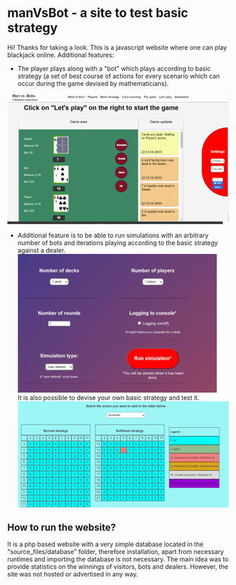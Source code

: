 # manVsBot - a site to test basic strategy

Hi! Thanks for taking a look. This is a javascript website where one can play blackjack online.
Additional features:
- The player plays along with a "bot" which plays according to basic strategy (a set of best course of actions for every scenario which can occur during the game devised by mathematicians).

![Game screenshot](https://github.com/regorigregory/manVsBot/blob/master/repo_images/main.png?raw=true)

 - Additional feature is to be able to run simulations with an arbitrary number of bots and iterations playing according to the basic strategy against a dealer.
![Game screenshot](https://github.com/regorigregory/manVsBot/blob/master/repo_images/simulation.png?raw=true)
It is also possible to devise your own basic strategy and test it.
![Game screenshot](https://github.com/regorigregory/manVsBot/blob/master/repo_images/strategy.png?raw=true)
## How to run the website?
It is a php based website with a very simple database located in the "source_files/database" folder, therefore installation, apart from necessary runtimes and importing the database is not necessary. The main idea was to provide statistics on the winnings of visitors, bots and dealers.
However, the site was not hosted or advertised in any way.

